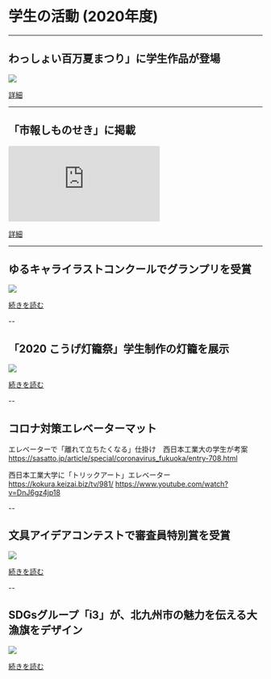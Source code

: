 # 学生の活動 (2020年度)

---
## わっしょい百万夏まつり」に学生作品が登場
![](http://www3.nishitech.ac.jp/app/webroot/files/uploads/1_992.jpg)

[詳細](http://www3.nishitech.ac.jp/news/archives/992)


---
## 「市報しものせき」に掲載
![](http://www3.nishitech.ac.jp/app/webroot/files/uploads/1_991.pdf)

[詳細](http://www3.nishitech.ac.jp/news/archives/991)


---
## ゆるキャライラストコンクールでグランプリを受賞
![](http://www3.nishitech.ac.jp/app/webroot/files/uploads/1_985.jpg)

[続きを読む](http://www3.nishitech.ac.jp/news/archives/985)


--
## 「2020 こうげ灯籠祭」学生制作の灯籠を展示
![](http://www3.nishitech.ac.jp/app/webroot/files/uploads/2_981.jpg)

[続きを読む](http://www3.nishitech.ac.jp/news/archives/981)


--
## コロナ対策エレベーターマット
エレベーターで「離れて立ちたくなる」仕掛け　西日本工業大の学生が考案
https://sasatto.jp/article/special/coronavirus_fukuoka/entry-708.html

西日本工業大学に「トリックアート」エレベーター
https://kokura.keizai.biz/tv/981/
https://www.youtube.com/watch?v=DnJ6gz4jp18


--
## 文具アイデアコンテストで審査員特別賞を受賞
![](http://www3.nishitech.ac.jp/app/webroot/files/uploads/1_939__midium.jpg)

[続きを読む](http://www3.nishitech.ac.jp/news/archives/939)


--
## SDGsグループ「i3」が、北九州市の魅力を伝える大漁旗をデザイン
![](http://www3.nishitech.ac.jp/app/webroot/files/uploads/1_936.jpg)

[続きを読む](http://www3.nishitech.ac.jp/news/archives/936)
